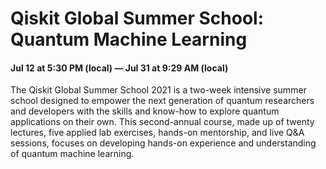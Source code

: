 # Qiskit Global Summer School: Quantum Machine Learning
#### Jul 12 at 5:30 PM (local) — Jul 31 at 9:29 AM (local)

The Qiskit Global Summer School 2021 is a two-week intensive summer school designed to empower the next generation of quantum researchers and developers
with the skills and know-how to explore quantum applications on their own. This second-annual course, made up of twenty lectures, five applied lab 
exercises, hands-on mentorship, and live Q&A sessions, focuses on developing hands-on experience and understanding of quantum machine learning.
